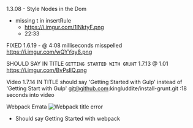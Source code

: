 1.3.08 - Style Nodes in the Dom
* missing t in insertRule
    - https://i.imgur.com/1lNktyF.png
    - 22:33

FIXED
1.6.19 - @ 4:08 milliseconds misspelled
https://i.imgur.com/wQYYqy8.png

SHOULD SAY IN TITLE `GETTING STARTED WITH GRUNT`
1.7.13 @ 1.01
https://i.imgur.com/BvPsIlQ.png

Video 1.7.14 IN TITLE should say 'Getting Started with Gulp' instead of 'Getting Start with Gulp'
git@github.com:kingluddite/install-grunt.git
:18 seconds into video

Webpack Errata
![Webpack title error](https://i.imgur.com/28GSDtZ.png)

* Should say Getting Started with webpack







